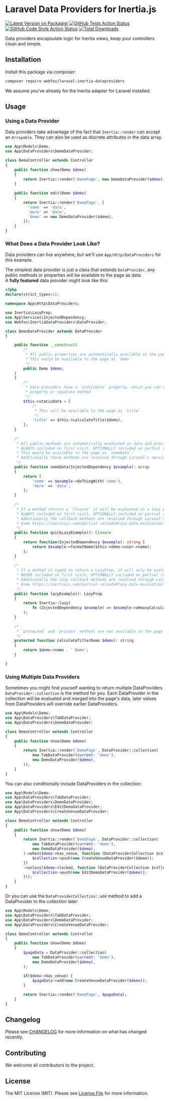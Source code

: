 # Laravel Data Providers for Inertia.js

[![Latest Version on Packagist](https://img.shields.io/packagist/v/webfox/laravel-inertia-dataproviders.svg?style=flat-square)](https://packagist.org/packages/webfox/laravel-inertia-dataproviders)
[![GitHub Tests Action Status](https://img.shields.io/github/workflow/status/webfox/laravel-inertia-dataproviders/run-tests?label=tests)](https://github.com/webfox/laravel-inertia-dataproviders/actions?query=workflow%3Arun-tests+branch%3Amain)
[![GitHub Code Style Action Status](https://img.shields.io/github/workflow/status/webfox/laravel-inertia-dataproviders/Check%20&%20fix%20styling?label=code%20style)](https://github.com/webfox/laravel-inertia-dataproviders/actions?query=workflow%3A"Check+%26+fix+styling"+branch%3Amain)
[![Total Downloads](https://img.shields.io/packagist/dt/webfox/laravel-inertia-dataproviders.svg?style=flat-square)](https://packagist.org/packages/webfox/laravel-inertia-dataproviders)

Data providers encapsulate logic for Inertia views, keep your controllers clean and simple.

## Installation

Install this package via composer:

```bash
composer require webfox/laravel-inertia-dataproviders
```
We assume you've already for the Inertia adapter for Laravel installed.

## Usage

### Using a Data Provider
Data providers take advantage of the fact that `Inertia::render` can accept an `Arrayable`. 
They can also be used as discrete attributes in the data array.

```php
use App\Models\Demo;
use App\DataProviders\DemoDataProvider;

class DemoController extends Controller
{
    public function show(Demo $demo)
    {
        return Inertia::render('DemoPage', new DemoDataProvider($demo));
    }
    
    public function edit(Demo $demo)
    {
        return Inertia::render('DemoPage', [
          'some' => 'data',
          'more' => 'data',
          'demo' => new DemoDataProvider($demo),
        ]);
    }
}
```

### What Does a Data Provider Look Like?

Data providers can live anywhere, but we'll use `App/Http/DataProviders` for this example.

The simplest data provider is just a class that extends `DataProvider`, any public methods or properties will be available to the page as data.  
A **fully featured** data provider might look like this:

```php
<?php
declare(strict_types=1);

namespace App\Http\DataProviders;

use Inertia\LazyProp;
use App\Services\InjectedDependency;
use Webfox\InertiaDataProviders\DataProvider;

class DemoDataProvider extends DataProvider
{

    public function __construct(
        /*
         * All public properties are automatically available in the page
         * This would be available to the page as `demo`
         */
        public Demo $demo;
    )
    {
        /*
         * Data providers have a `staticData` property, which you can use to add any data that doesn't warrant a full
         * property or separate method
         */
        $this->staticData = [
            /*
             * This will be available to the page as `title`
             */
            'title' => $this->calculateTitle($demo),
        ];
    }
    
    /*
     * All public methods are automatically evaluated as data and provided to the page.
     * ALWAYS included on first visit, OPTIONALLY included on partial reloads, ALWAYS evaluated
     * This would be available to the page as `someData`.
     * Additionally these methods are resolved through Laravel's service container, so any parameters will be automatically resolved.
     */
    public function someData(InjectedDependency $example): array
    {
        return [
            'some' => $example->doThingWith('some'),
            'more' => 'data',
        ];
    }
    
    /*
     * If a method returns a `Closure` it will be evaluated as a lazy property.
     * ALWAYS included on first visit, OPTIONALLY included on partial reloads, ONLY evaluated when needed
     * Additionally the callback methods are resolved through Laravel's service container, so any parameters will be automatically resolved.
     * @see https://inertiajs.com/partial-reloads#lazy-data-evaluation
     */
    public function quickLazyExample(): Closure
    {
        return function(InjectedDependency $example): string {
            return $example->formatName($this->demo->user->name);
        };
    }
    
    /*
     * If a method is typed to return a LazyProp, it will only be evaluated when requested following inertia's rules for lazy data evaluation
     * NEVER included on first visit, OPTIONALLY included on partial reloads, ONLY evaluated when needed
     * Additionally the lazy callback methods are resolved through Laravel's service container, so any parameters will be automatically resolved.
     * @see https://inertiajs.com/partial-reloads#lazy-data-evaluation
     */
    public function lazyExample(): LazyProp
    {
        return Inertia::lazy(
            fn (InjectedDependency $example) => $example->aHeavyCalculation($this->demo)
        );
    }
    
    /*
     * `protected` and `private` methods are not available to the page
     */
    protected function calculateTitle(Demo $demo): string
    {
        return $demo->name . ' Demo';
    }

}
```

### Using Multiple Data Providers
Sometimes you might find yourself wanting to return multiple DataProviders `DataProvider::collection` is the method for you.
Each DataProvider in the collection will be evaluated and merged into the page's data, later values from DataProviders will override earlier DataProviders.

```php
use App\Models\Demo;
use App\DataProviders\TabDataProvider;
use App\DataProviders\DemoDataProvider;

class DemoController extends Controller
{
    public function show(Demo $demo)
    {
        return Inertia::render('DemoPage', DataProvider::collection(
            new TabDataProvider(current: 'demo'),
            new DemoDataProvider($demo),
        ));
    }
}
```

You can also conditionally include DataProviders in the collection:
```php
use App\Models\Demo;
use App\DataProviders\TabDataProvider;
use App\DataProviders\DemoDataProvider;
use App\DataProviders\EditDemoDataProvider;
use App\DataProviders\CreateVenueDataProvider;

class DemoController extends Controller
{
    public function show(Demo $demo)
    {
        return Inertia::render('DemoPage', DataProvider::collection(
            new TabDataProvider(current: 'demo'),
            new DemoDataProvider($demo),
        )->when($demo->has_venue, function (DataProviderCollection $collection) use($demo) {
            $collection->push(new CreateVenueDataProvider($demo));
        })
        ->unless($demo->locked, function (DataProviderCollection $collection) use($demo) {
            $collection->push(new EditDemoDataProvider($demo));
        }));
    }
}
```

Or you can use the `DataProviderCollection::add` method to add a DataProvider to the collection later:
```php
use App\Models\Demo;
use App\DataProviders\TabDataProvider;
use App\DataProviders\DemoDataProvider;
use App\DataProviders\CreateVenueDataProvider;

class DemoController extends Controller
{
    public function show(Demo $demo)
    {
        $pageData = DataProvider::collection(
            new TabDataProvider(current: 'demo'),
            new DemoDataProvider($demo),
        );
        
        if($demo->has_venue) {
            $pageData->add(new CreateVenueDataProvider($demo));
        }

        return Inertia::render('DemoPage', $pageData);
    }
}
```

## Changelog

Please see [CHANGELOG](CHANGELOG.md) for more information on what has changed recently.

## Contributing

We welcome all contributors to the project.

## License

The MIT License (MIT). Please see [License File](LICENSE.md) for more information.
